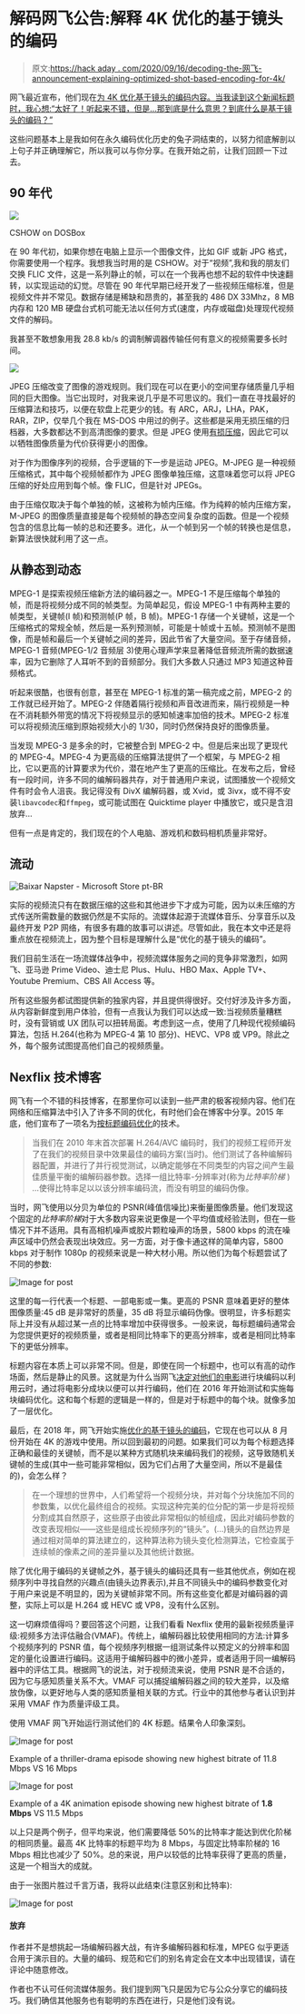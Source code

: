 # 解码网飞公告:解释 4K 优化的基于镜头的编码

> 原文:[https://hack aday . com/2020/09/16/decoding-the-网飞-announcement-explaining-optimized-shot-based-encoding-for-4k/](https://hackaday.com/2020/09/16/decoding-the-netflix-announcement-explaining-optimized-shot-based-encoding-for-4k/)

网飞最近宣布，他们现在[为 4K 优化基于镜头的编码内容。当我读到这个新闻标题时，我心想:“太好了！听起来不错，但是…那到底是什么意思？到底什么是基于镜头的编码？”](https://netflixtechblog.com/optimized-shot-based-encodes-for-4k-now-streaming-47b516b10bbb)

这些问题基本上是我如何在永久编码优化历史的兔子洞结束的，以努力彻底解剖以上句子并正确理解它，所以我可以与你分享。在我开始之前，让我们回顾一下过去。

## 90 年代

![](../Images/4b7cf2cbcce4bab777fd19f796e419f8.png)

CSHOW on DOSBox

在 90 年代初，如果你想在电脑上显示一个图像文件，比如 GIF 或新 JPG 格式，你需要使用一个程序。我想我当时用的是 CSHOW。对于“视频”,我和我的朋友们交换 FLIC 文件，这是一系列静止的帧，可以在一个我再也想不起的软件中快速翻转，以实现运动的幻觉。尽管在 90 年代早期已经开发了一些视频压缩标准，但是视频文件并不常见。数据存储是稀缺和昂贵的，甚至我的 486 DX 33Mhz，8 MB 内存和 120 MB 硬盘台式机可能无法以任何方式(速度，内存或磁盘)处理现代视频文件的解码。

我甚至不敢想象用我 28.8 kb/s 的调制解调器传输任何有意义的视频需要多长时间。

![](../Images/69ea3fa37f5abfda46538165bbef4258.png)

JPEG 压缩改变了图像的游戏规则。我们现在可以在更小的空间里存储质量几乎相同的巨大图像。当它出现时，对我来说几乎是不可思议的。我们一直在寻找最好的压缩算法和技巧，以便在软盘上花更少的钱。有 ARC，ARJ，LHA，PAK，RAR，ZIP，仅举几个我在 MS-DOS 中用过的例子。这些都是采用无损压缩的归档器，大多数都达不到高清图像的要求。但是 JPEG 使用[有损压缩](https://en.wikipedia.org/wiki/Lossy_compression)，因此它可以以牺牲图像质量为代价获得更小的图像。

对于作为图像序列的视频，合乎逻辑的下一步是运动 JPEG。M-JPEG 是一种视频压缩格式，其中每个视频帧都作为 JPEG 图像单独压缩，这意味着您可以将 JPEG 压缩的好处应用到每个帧。像 FLIC，但是针对 JPEGs。

由于压缩仅取决于每个单独的帧，这被称为帧内压缩。作为纯粹的帧内压缩方案，M-JPEG 的图像质量直接是每个视频帧的静态空间复杂度的函数。但是一个视频包含的信息比每一帧的总和还要多。进化，从一个帧到另一个帧的转换也是信息，新算法很快就利用了这一点。

## 从静态到动态

MPEG-1 是探索视频压缩新方法的编码器之一。MPEG-1 不是压缩每个单独的帧，而是将视频分成不同的帧类型。为简单起见，假设 MPEG-1 中有两种主要的帧类型，关键帧(I 帧)和预测帧(P 帧，B 帧)。MPEG-1 存储一个关键帧，这是一个压缩格式的常规全帧，然后是一系列预测帧，可能是十帧或十五帧。预测帧不是图像，而是帧和最后一个关键帧之间的差异，因此节省了大量空间。至于存储音频，MPEG-1 音频(MPEG-1/2 音频层 3)使用心理声学来显著降低音频流所需的数据速率，因为它删除了人耳听不到的音频部分。我们大多数人只通过 MP3 知道这种音频格式。

听起来很酷，也很有创意，甚至在 MPEG-1 标准的第一稿完成之前，MPEG-2 的工作就已经开始了。MPEG-2 伴随着隔行视频和声音改进而来，隔行视频是一种在不消耗额外带宽的情况下将视频显示的感知帧速率加倍的技术。MPEG-2 标准可以将视频流压缩到原始视频大小的 1/30，同时仍然保持良好的图像质量。

当发现 MPEG-3 是多余的时，它被整合到 MPEG-2 中。但是后来出现了更现代的 MPEG-4。MPEG-4 为更高级的压缩算法提供了一个框架，与 MPEG-2 相比，它以更高的计算要求为代价，潜在地产生了更高的压缩比。在发布之后，曾经有一段时间，许多不同的编解码器共存，对于普通用户来说，试图播放一个视频文件有时会令人沮丧。我记得没有 DivX 编解码器，或 Xvid，或 3ivx，或不得不安装`libavcodec`和`ffmpeg`，或可能试图在 Quicktime player 中播放它，或只是含泪放弃…

但有一点是肯定的，我们现在的个人电脑、游戏机和数码相机质量非常好。

## 流动

![Baixar Napster - Microsoft Store pt-BR](../Images/174278ad121a34d0f4906539cec8e5ce.png)

实际的视频流只有在数据压缩的这些和其他进步下才成为可能，因为以未压缩的方式传送所需数量的数据仍然是不实际的。流媒体起源于流媒体音乐、分享音乐以及最终开发 P2P 网络，有很多有趣的故事可以讲述。尽管如此，我在本文中还是将重点放在视频流上，因为整个目标是理解什么是“优化的基于镜头的编码”。

我们目前生活在一场流媒体战争中，视频流媒体服务之间的竞争非常激烈，如网飞、亚马逊 Prime Video、迪士尼 Plus、Hulu、HBO Max、Apple TV+、Youtube Premium、CBS All Access 等。

所有这些服务都试图提供新的独家内容，并且提供得很好。交付好涉及许多方面，从内容新鲜度到用户体验，但有一点我认为我们可以达成一致:当视频质量糟糕时，没有营销或 UX 团队可以扭转局面。考虑到这一点，使用了几种现代视频编码算法，包括 H.264(也称为 MPEG-4 第 10 部分)、HEVC、VP8 或 VP9。除此之外，每个服务试图提高他们自己的视频质量。

## Nexflix 技术博客

网飞有一个不错的科技博客，在那里你可以读到一些严肃的极客视频内容。他们在网络和压缩算法中引入了许多不同的优化，有时他们会在博客中分享。2015 年底，他们宣布了一项名为[按标题编码优化](https://netflixtechblog.com/per-title-encode-optimization-7e99442b62a2)的技术。

> 当我们在 2010 年末首次部署 H.264/AVC 编码时，我们的视频工程师开发了在我们的视频目录中效果最佳的编码方案(当时)。他们测试了各种编解码器配置，并进行了并行视觉测试，以确定能够在不同类型的内容之间产生最佳质量平衡的编解码器参数。选择一组比特率-分辨率对(称为*比特率阶梯* ) …使得比特率足以以该分辨率编码流，而没有明显的编码伪像。

当时，网飞使用以分贝为单位的 PSNR(峰值信噪比)来衡量图像质量。他们发现这个固定的*比特率阶梯*对于大多数内容来说更像是一个平均值或经验法则，但在一些情况下并不适用。具有高相机噪声或胶片颗粒噪声的场景，5800 kbps 的流在噪声区域中仍然会表现出块效应。另一方面，对于像卡通这样的简单内容，5800 kbps 对于制作 1080p 的视频来说是一种大材小用。所以他们为每个标题尝试了不同的参数:

![Image for post](../Images/0d391c9470d7ff96c9877084c33aa6d1.png)

这里的每一行代表一个标题、一部电影或一集。更高的 PSNR 意味着更好的整体图像质量:45 dB 是非常好的质量，35 dB 将显示编码伪像。很明显，许多标题实际上并没有从超过某一点的比特率增加中获得很多。一般来说，每标题编码通常会为您提供更好的视频质量，或者是相同比特率下的更高分辨率，或者是相同比特率下的更低分辨率。

标题内容在本质上可以非常不同。但是，即使在同一个标题中，也可以有高的动作场面，然后是静止的风景。这就是为什么当网飞[决定对他们的电影](https://netflixtechblog.com/high-quality-video-encoding-at-scale-d159db052746)进行块编码以利用云时，通过将电影分成块以便可以并行编码，他们在 2016 年开始测试和实施每块编码优化。这和每个标题的逻辑是一样的，但是对于标题中的每个块。就像多加了一层优化。

最后，在 2018 年，网飞开始实施[优化的基于镜头的编码](https://netflixtechblog.com/dynamic-optimizer-a-perceptual-video-encoding-optimization-framework-e19f1e3a277f)，它现在也可以从 8 月份开始在 4K 的游戏中使用。所以回到最初的问题。如果我们可以为每个标题选择正确和最佳的关键帧，而不是以某种方式随机块来编码我们的视频，这导致随机关键帧的生成(其中一些可能非常相似，因为它们占用了大量空间，所以不是最佳的)，会怎么样？

> 在一个理想的世界中，人们希望将一个视频分块，并对每个分块施加不同的参数集，以优化最终组合的视频。实现这种完美的位分配的第一步是将视频分割成其自然原子，这些原子由彼此非常相似的帧组成，因此对编码参数的改变表现相似——这些是组成长视频序列的“镜头”。(…)镜头的自然边界是通过相对简单的算法建立的，这种算法称为镜头变化检测算法，它检查属于连续帧的像素之间的差异量以及其他统计数据。

除了优化用于编码的关键帧之外，基于镜头的编码还具有一些其他优点，例如在视频序列中寻找自然的兴趣点(由镜头边界表示),并且不同镜头中的编码参数变化对于用户来说是不明显的，因为关键帧非常不同。所有这些变化都是对编码器的调整，实际上可以是 H.264 或 HEVC 或 VP8，没有什么区别。

这一切麻烦值得吗？要回答这个问题，让我们看看 Nexflix 使用的最新视频质量评级:视频多方法评估融合(VMAF)。传统上，编解码器比较使用相同的方法:计算多个视频序列的 PSNR 值，每个视频序列根据一组测试条件以预定义的分辨率和固定的量化设置进行编码。这适用于编解码器中的微小差异，或者适用于同一编解码器中的评估工具。根据网飞的说法，对于视频流来说，使用 PSNR 是不合适的，因为它与感知质量关系不大。VMAF 可以捕捉编解码器之间的较大差异，以及缩放伪像，以更好地与人类的感知质量相关联的方式。行业中的其他参与者认识到并采用 VMAF 作为质量评级工具。

使用 VMAF 网飞开始运行测试他们的 4K 标题。结果令人印象深刻。

![Image for post](../Images/3a97017532099ec560f86234df13b1b2.png "Example of a thriller-drama episode showing new highest bitrate of 11.8 Mbps")

Example of a thriller-drama episode showing new highest bitrate of 11.8 Mbps VS 16 Mbps

![Image for post](../Images/6970b7596ac8edd8e0bbe789d8e266ea.png "Example of a 4K animation episode showing new highest bitrate of 1.8 Mbps")

Example of a 4K animation episode showing new highest bitrate of **1.8 Mbps** VS 11.5 Mbps

以上只是两个例子，但平均来说，他们需要降低 50%的比特率才能达到优化阶梯的相同质量。最高 4K 比特率的标题平均为 8 Mbps，与固定比特率阶梯的 16 Mbps 相比也减少了 50%。总的来说，用户以较低的比特率获得了更高的质量，这是一个相当大的成就。

由于一张图片胜过千言万语，我将以此结束(注意区别和比特率):

![Image for post](../Images/bb0e139885ebb60d75900965345bef44.png)

#### 放弃

作者并不是想挑起一场编解码器大战，有许多编解码器和标准，MPEG 似乎更适合用于演示目的。大量的编码、规范和它们的别名肯定会在文本中出现错误，请在评论中随意修改。

作者也不认可任何流媒体服务。我们提到网飞只是因为它与公众分享它的编码技巧。我们确信其他服务也有聪明的东西在进行，只是他们没有说。